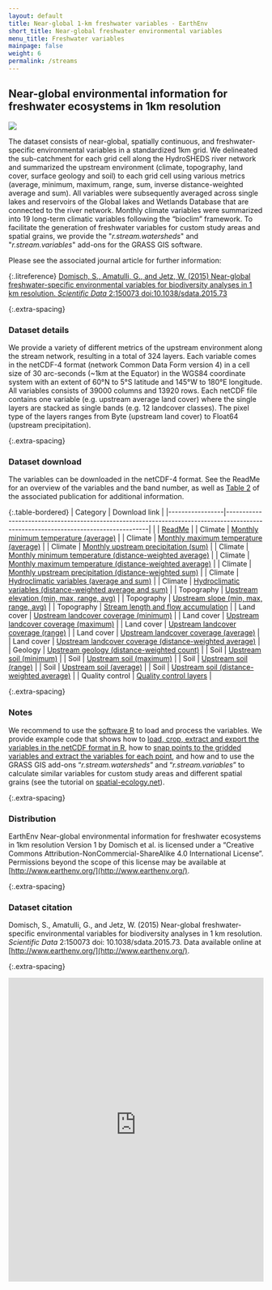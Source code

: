 ```yaml
---
layout: default
title: Near-global 1-km freshwater variables - EarthEnv
short_title: Near-global freshwater environmental variables
menu_title: Freshwater variables
mainpage: false
weight: 6
permalink: /streams
---
```


Near-global environmental information for freshwater ecosystems in 1km resolution
---------------------------------------------------------------------------------

<img style="border-width:0" src="/images/streams.png" />

The dataset consists of near-global, spatially continuous, and freshwater-specific environmental variables in a standardized 1km grid. We delineated the sub-catchment for each grid cell along the HydroSHEDS river network and summarized the upstream environment (climate, topography, land cover, surface geology and soil) to each grid cell using various metrics (average, minimum, maximum, range, sum, inverse distance-weighted average and sum). All variables were subsequently averaged across single lakes and reservoirs of the Global lakes and Wetlands Database that are connected to the river network. Monthly climate variables were summarized into 19 long-term climatic variables following the “bioclim” framework.
To facilitate the generation of freshwater variables for custom study areas and spatial grains, we provide the "_r.stream.watersheds_" and "_r.stream.variables_" add-ons for the GRASS GIS software.

Please see the associated journal article for further information:

{:.litreference}
[Domisch, S., Amatulli, G., and Jetz, W. (2015) Near-global freshwater-specific environmental variables for
biodiversity analyses in 1 km resolution. _Scientific Data_ 2:150073 doi:10.1038/sdata.2015.73](http://www.nature.com/articles/sdata201573)

{:.extra-spacing}
### Dataset details

We provide a variety of different metrics of the upstream environment along the stream network, resulting in a total of 324 layers. Each variable comes in the netCDF-4 format (network Common Data Form version 4) in a cell size of 30 arc-seconds (~1km at the Equator) in the WGS84 coordinate system with an extent of 60°N to 5°S latitude and 145°W to 180°E longitude. All variables consists of 39000 columns and 13920 rows. Each netCDF file contains one variable (e.g. upstream average land cover) where the single layers are stacked as single bands (e.g. 12 landcover classes). The pixel type of the layers ranges from Byte (upstream land cover) to Float64 (upstream precipitation).

{:.extra-spacing}
### Dataset download

The variables can be downloaded in the netCDF-4 format. See the ReadMe for an overview of the variables and the band number, as well as [Table 2](http://www.nature.com/articles/sdata201573/tables/2) of the associated publication for additional information.

{:.table-bordered}
| Category        | Download link                                                                                                                      |
|-----------------|------------------------------------------------------------------------------------------------------------------------------------|
|                 | [ReadMe](http://data.earthenv.org/streams/ReadMe.txt)                                                                               |
| Climate         | [Monthly minimum temperature (average)](http://data.earthenv.org/streams/monthly_tmin_average.nc)                                 |
| Climate         | [Monthly maximum temperature (average)](http://data.earthenv.org/streams/monthly_tmax_average.nc)                                 |
| Climate         | [Monthly upstream precipitation (sum)](http://data.earthenv.org/streams/monthly_prec_sum.nc)                                      |
| Climate         | [Monthly minimum temperature (distance-weighted average)](http://data.earthenv.org/streams/monthly_tmin_weighted_average.nc)     |
| Climate         | [Monthly maximum temperature (distance-weighted average)](http://data.earthenv.org/streams/monthly_tmax_weighted_average.nc)     |
| Climate         | [Monthly upstream precipitation (distance-weighted sum)](http://data.earthenv.org/streams/monthly_prec_weighted_sum.nc)          |
| Climate         | [Hydroclimatic variables (average and sum)](http://data.earthenv.org/streams/hydroclim_average+sum.nc)                             |
| Climate         | [Hydroclimatic variables (distance-weighted average and sum)](http://data.earthenv.org/streams/hydroclim_weighted_average+sum.nc) |
| Topography      | [Upstream elevation (min, max, range, avg)](http://data.earthenv.org/streams/elevation.nc)                                          |
| Topography      | [Upstream slope (min, max, range, avg)](http://data.earthenv.org/streams/slope.nc)                                                  |
| Topography      | [Stream length and flow accumulation](http://data.earthenv.org/streams/flow_acc.nc)                                                |
| Land cover      | [Upstream landcover coverage (minimum)](http://data.earthenv.org/streams/landcover_minimum.nc)                                     |
| Land cover      | [Upstream landcover coverage (maximum)](http://data.earthenv.org/streams/landcover_maximum.nc)                                     |
| Land cover      | [Upstream landcover coverage (range)](http://data.earthenv.org/streams/landcover_range.nc)                                         |
| Land cover      | [Upstream landcover coverage (average)](http://data.earthenv.org/streams/landcover_average.nc)                                     |
| Land cover      | [Upstream landcover coverage (distance-weighted average)](http://data.earthenv.org/streams/landcover_weighted_average.nc)         |
| Geology         | [Upstream geology (distance-weighted count)](http://data.earthenv.org/streams/geology_weighted_sum.nc)                            |
| Soil            | [Upstream soil (minimum)](http://data.earthenv.org/streams/soil_minimum.nc)                                                        |
| Soil            | [Upstream soil (maximum)](http://data.earthenv.org/streams/soil_maximum.nc)                                                        |
| Soil            | [Upstream soil (range)](http://data.earthenv.org/streams/soil_range.nc)                                                            |
| Soil            | [Upstream soil (average)](http://data.earthenv.org/streams/soil_average.nc)                                                        |
| Soil            | [Upstream soil (distance-weighted average)](http://data.earthenv.org/streams/soil_weighted_average.nc)                            |
| Quality control | [Quality control layers](http://data.earthenv.org/streams/quality_control.nc)                                                      |

{:.extra-spacing}
### Notes

We recommend to use the [software R](http://www.r-project.org/) to load and process the variables. We provide example code that shows how to [load, crop, extract and export the variables in the netCDF format in R](http://github.com/domisch/stream_layers/blob/master/crop_netCDF.R), how to [snap points to the gridded variables and extract the variables for each point](http://github.com/domisch/stream_layers/blob/master/snap_points.R), and how and to use the GRASS GIS add-ons “_r.stream.watersheds_” and “_r.stream.variables_” to calculate similar variables for custom study areas and different spatial grains (see the tutorial on [spatial-ecology.net](http://spatial-ecology.net/dokuwiki/doku.php?id=wiki:grassrivarvariable)).

{:.extra-spacing}
### Distribution

EarthEnv Near-global environmental information for freshwater ecosystems in 1km resolution Version 1 by Domisch et al. is licensed under a “Creative Commons Attribution-NonCommercial-ShareAlike 4.0 International License”. Permissions beyond the scope of this license may be available at [http://www.earthenv.org/](http://www.earthenv.org/).

{:.extra-spacing}
### Dataset citation

Domisch, S., Amatulli, G., and Jetz, W. (2015) Near-global freshwater-specific environmental variables for
biodiversity analyses in 1 km resolution. _Scientific Data_ 2:150073 doi: 10.1038/sdata.2015.73. Data available online at [http://www.earthenv.org/](http://www.earthenv.org/).


{:.extra-spacing}
<iframe src="http://earthenv.map-of-life.appspot.com?collections=streams"
name="map" frameborder="0" width="100%" height="600"></iframe>


  <!-- Load the ulSlide jQuery plugin. -->
  <script type="text/javascript" src="javascripts/jquery.ulslide-1.5.5.min.js?v=4"></script>

  <script type="text/javascript">
    // Processes the <tr> elements for a data download table and adds the GA event
    // tracking code to the links.
    function addDownloadTracking(rows, version) {
      rows.each(function(cnt, row) {
  if (cnt > 0) {
          var tds = $(row).children('td');
          // Get the landcover class.
          var lcclass = $(tds[0]).text();
          // Add the event triggers.
          links = $(tds[2]).children('a');
    links.first().click(function() {
            ga('send', 'event', 'landcover data', 'GeoTIFF download', 'class ' + lcclass + ' ' + version);
          });
          links.last().click(function() {
            ga('send', 'event', 'landcover data', 'LAS view', 'class ' + lcclass + ' ' + version);
          });
        }
      });
    }
    // Initialize the slide show on document load.
    $(function() {						
      $('#slideshowimages').ulslide({
        duration: 800,
        effect: {
          type: 'fade'
        },
        autoslide: 8000
});
      // Add GA event trackers to the data download table links.
      addDownloadTracking($('table#landcoverfull tr'), 'full');
      addDownloadTracking($('table#landcoverreduced tr'), 'reduced');
    });
  </script>
